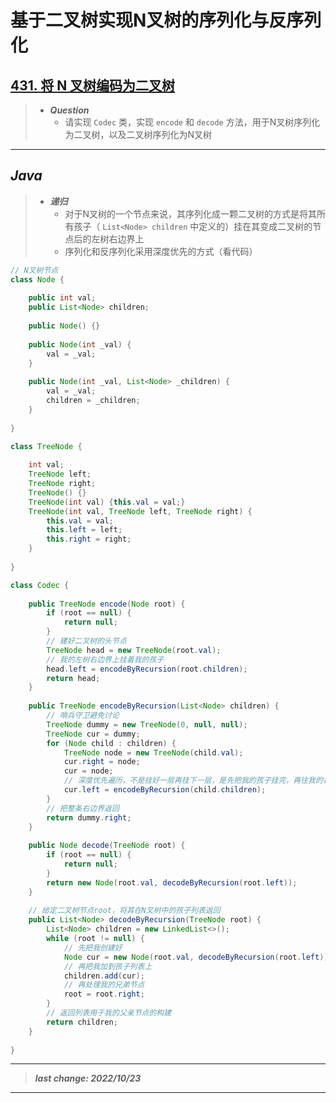 # 基于二叉树实现N叉树的序列化与反序列化

## [431. 将 N 叉树编码为二叉树](https://leetcode.cn/problems/encode-n-ary-tree-to-binary-tree/)

> - ***Question***
>   - 请实现 `Codec` 类，实现 `encode` 和 `decode` 方法，用于N叉树序列化为二叉树，以及二叉树序列化为N叉树

---

## *Java*

> - ***递归***
>   - 对于N叉树的一个节点来说，其序列化成一颗二叉树的方式是将其所有孩子（ `List<Node> children` 中定义的）挂在其变成二叉树的节点后的左树右边界上
>   - 序列化和反序列化采用深度优先的方式（看代码）

```java
// N叉树节点
class Node {
    
    public int val;
    public List<Node> children;
    
    public Node() {}
    
    public Node(int _val) {
        val = _val;
    }
    
    public Node(int _val, List<Node> _children) {
        val = _val;
        children = _children;
    }
    
}

class TreeNode {
    
    int val;
    TreeNode left;
    TreeNode right;
    TreeNode() {}
    TreeNode(int val) {this.val = val;}
    TreeNode(int val, TreeNode left, TreeNode right) {
        this.val = val;
        this.left = left;
        this.right = right;
    }
    
}

class Codec {
    
    public TreeNode encode(Node root) {
        if (root == null) {
            return null;
        }
        // 建好二叉树的头节点
        TreeNode head = new TreeNode(root.val);
        // 我的左树右边界上挂着我的孩子
        head.left = encodeByRecursion(root.children);
        return head;
    }
    
    public TreeNode encodeByRecursion(List<Node> children) {
        // 哨兵守卫避免讨论
        TreeNode dummy = new TreeNode(0, null, null);
        TreeNode cur = dummy;
        for (Node child : children) {
            TreeNode node = new TreeNode(child.val);
            cur.right = node;
            cur = node;
            // 深度优先遍历，不是挂好一层再挂下一层，是先把我的孩子挂完，再往我的右边挂我的兄弟
            cur.left = encodeByRecursion(child.children);
        }
        // 把整条右边界返回
        return dummy.right;
    }
    
    public Node decode(TreeNode root) {
        if (root == null) {
            return null;
        }
        return new Node(root.val, decodeByRecursion(root.left));
    }
    
    // 给定二叉树节点root，将其在N叉树中的孩子列表返回
    public List<Node> decodeByRecursion(TreeNode root) {
        List<Node> children = new LinkedList<>();
        while (root != null) {
            // 先把我创建好
            Node cur = new Node(root.val, decodeByRecursion(root.left));
            // 再把我加到孩子列表上
            children.add(cur);
            // 再处理我的兄弟节点
            root = root.right;
        }
        // 返回列表用于我的父亲节点的构建
        return children;
    }
    
}
```

---

> ***last change: 2022/10/23***

---
